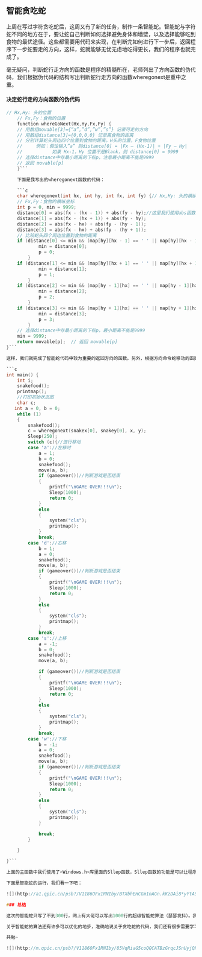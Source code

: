 ## 智能贪吃蛇

上周在写过字符贪吃蛇后，这周又有了新的任务，制作一条智能蛇。智能蛇与字符蛇不同的地方在于，要让蛇自己判断如何选择避免身体和墙壁，以及选择能够吃到食物的最优途径。这些都需要用代码来实现，在判断完如何进行下一步后，返回程序下一步蛇要走的方向，这样，蛇就能够无忧无虑地吃得更长，我们的程序也就完成了。

毫无疑问，判断蛇行走方向的函数是程序的精髓所在，老师列出了方向函数的伪代码，我们根据伪代码的结构写出判断蛇行走方向的函数wheregonext是重中之重。

#### 决定蛇行走的方向函数的伪代码

```c
// Hx,Hy: 头的位置
    // Fx,Fy：食物的位置
	function whereGoNext(Hx,Hy,Fx,Fy) {
	// 用数组movable[3]={“a”,”d”,”w”,”s”} 记录可走的方向
	// 用数组distance[3]={0,0,0,0} 记录离食物的距离
	// 分别计算蛇头周边四个位置到食物的距离。H头的位置，F食物位置
	//     例如：假设输入”a” 则distance[0] = |Fx – (Hx-1)| + |Fy – Hy|
	//           如果 Hx-1，Hy 位置不是Blank，则 distance[0] = 9999
	// 选择distance中存最小距离的下标p，注意最小距离不能是9999
	// 返回 movable[p]
	}```

    下面是我写出的wheregonext函数的代码：

    ```c
    char wheregonext(int hx, int hy, int fx, int fy) {// Hx,Hy: 头的横纵坐标 
    // Fx,Fy：食物的横纵坐标 
    int p = 0, min = 9999;
    distance[0] = abs(fx - (hx - 1)) + abs(fy - hy);//这里我们使用abs函数直接得出距离的绝对值 
    distance[1] = abs(fx - (hx + 1)) + abs(fy - hy);
    distance[2] = abs(fx - hx) + abs(fy - (hy - 1));
    distance[3] = abs(fx - hx) + abs(fy - (hy + 1));
    // 比较蛇头四个周边位置到食物的距离 
    if (distance[0] <= min && (map[hy][hx - 1] == ' ' || map[hy][hx - 1] == '$')) {
            min = distance[0];
            p = 0;
        }
    if (distance[1] <= min && (map[hy][hx + 1] == ' ' || map[hy][hx + 1] == '$')) {
            min = distance[1];
            p = 1;
        }
    if (distance[2] <= min && (map[hy - 1][hx] == ' ' || map[hy - 1][hx] == '$')) {
            min = distance[2];
            p = 2;
        }
    if (distance[3] <= min && (map[hy + 1][hx] == ' ' || map[hy + 1][hx] == '$')) {
            min = distance[3];
            p = 3;
        }
    // 选择distance中存最小距离的下标p，最小距离不能是9999
    min = 9999;
    return movable[p];  // 返回 movable[p]
}```

这样，我们就完成了智能蛇代码中较为重要的返回方向的函数。另外，根据方向命令蛇移动的函数也是贪吃蛇中非常重要的环节，还好这个问题在上周已经解决过，所以经过一番组合修改，终于可以得到智能蛇运行的主程序啦：

```c
int main() {
    int i;
    snakefood();
    printmap();
    //打印初始状态图
    char c;
   int a = 0, b = 0;
    while (1)
    {
        snakefood();
        c = wheregonext(snakex[0], snakey[0], x, y);
        Sleep(250);
        switch (c){//进行移动
        case 'a'://左移时
            a = 1;
            b = 0;
			snakefood();
            move(a, b);
            if (gameover())//判断游戏是否结束
            {
                printf("\nGAME OVER!!!\n");
                Sleep(1000);
                return 0;
            }
            else
            {
                system("cls");
                printmap();
            }
            break;
        case 'd'://右移
            b = 1;
            a = 0;
            snakefood();
            move(a, b);
            if (gameover())//判断游戏是否结束
            {
                printf("\nGAME OVER!!!\n");
                Sleep(1000);
                return 0;
            }
            else
            {
                system("cls");
                printmap();
            }
            break;
        case 's'://上移
            a = -1;
            b = 0;
            snakefood();
            move(a, b);

            if (gameover())//判断游戏是否结束
            {
                printf("\nGAME OVER!!!\n");
                Sleep(1000);
                return 0;
            }
            else
            {
                system("cls");
                printmap();
            }
            break;
        case 'w'://下移
            b = -1;
            a = 0;
            snakefood();
            move(a, b);
            if (gameover())//判断游戏是否结束
            {
                printf("\nGAME OVER!!!\n");
                Sleep(1000);
                return 0;
            }
            else
            {
                system("cls");
                printmap();
            }

            break;
        }

    }

}```

上面的主函数中我们使用了<Windows.h>库里面的Sllep函数，Sllep函数的功能是可以让程序在下次操作前停顿一会，Sleep中的传入值以毫秒为单位，我用了250这个数值（忽略它的其他含义），可以让我们比较舒服地观看蛇蛇是如何茁壮成长的。

下面是智能蛇的运行，我们看一下吧：

![](http://a1.qpic.cn/psb?/V1186OFx1RNIby/BTXbhEHCGm1nAGn.kKzDAi8*yYtAS4sjkhz3CI3Tmeo!/m/dLwAAAAAAAAAnull&bo=NAEXAQAAAAACBwA!&rf=photolist&t=5)

### 总结

这次的智能蛇只写了不到300行，网上有大佬可以写出1000行的超级智能蛇算法（瑟瑟发抖）。我们的智能蛇在运行过一段时间后就会被自己憋死，而进阶的算法的精髓在于，让贪吃蛇的蛇头沿着蛇尾移动，这样便不是最短路径，而是最长路径，这样的贪吃蛇就可以一直吃到充满整个地图，十分壮观。

关于智能蛇的算法还有许多可以优化的地步，准确地说关于贪吃蛇的代码，我们还有很多需要学习的地方，经过优化后的贪吃蛇肯定可以运行更久，希望今后自己通过学习可以达到这样的水平，让我们继续加油吧。 

共勉~

![](http://m.qpic.cn/psb?/V1186OFx1RNIby/85VqRiaG5coQQCATBzGrqcJSnUyjQHlF*D.KkTTZJwk!/b/dLgAAAAAAAAA&bo=pgGkAQAAAAARBzI!&rf=viewer_4) 




